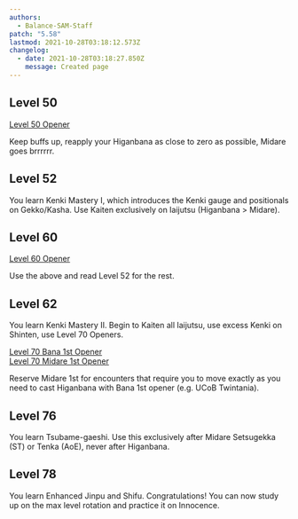 ```yaml
---
authors:
  - Balance-SAM-Staff
patch: "5.58"
lastmod: 2021-10-28T03:18:12.573Z
changelog:
  - date: 2021-10-28T03:18:27.850Z
    message: Created page
---
```

## Level 50
[Level 50 Opener](http://ffxivrotations.com/1ndy)

Keep buffs up, reapply your Higanbana as close to zero as possible, Midare goes brrrrrr. 

## Level 52

You learn Kenki Mastery I, which introduces the Kenki gauge and positionals on Gekko/Kasha. Use Kaiten exclusively on Iaijutsu (Higanbana > Midare).

## Level 60

[Level 60 Opener](http://ffxivrotations.com/2rqm)

Use the above and read Level 52 for the rest.

## Level 62

You learn Kenki Mastery II. Begin to Kaiten all Iaijutsu, use excess Kenki on Shinten, use Level 70 Openers. 

[Level 70 Bana 1st Opener](http://ffxivrotations.com/2r8w)  
[Level 70 Midare 1st Opener](http://ffxivrotations.com/2r8x)

Reserve Midare 1st for encounters that require you to move exactly as you need to cast Higanbana with Bana 1st opener (e.g. UCoB Twintania).

## Level 76

You learn Tsubame-gaeshi. Use this exclusively after Midare Setsugekka (ST) or Tenka (AoE), never after Higanbana.

## Level 78

You learn Enhanced Jinpu and Shifu. Congratulations! You can now study up on the max level rotation and practice it on Innocence.